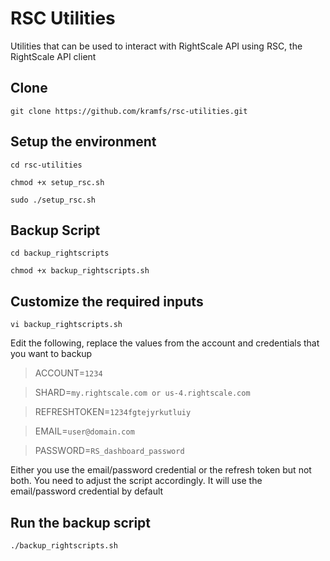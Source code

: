 RSC Utilities
===================

Utilities that can be used to interact with RightScale API using RSC, the RightScale API client

Clone
-------------
`git clone https://github.com/kramfs/rsc-utilities.git`

Setup the environment
-------------
`cd rsc-utilities`

`chmod +x setup_rsc.sh`

`sudo ./setup_rsc.sh`

Backup Script
-------------
`cd backup_rightscripts`

`chmod +x backup_rightscripts.sh`

Customize the required inputs
-------------
`vi backup_rightscripts.sh`

Edit the following, replace the values from the account and credentials that you want to backup
> ACCOUNT=`1234`

> SHARD=`my.rightscale.com or us-4.rightscale.com `

> REFRESHTOKEN=`1234fgtejyrkutluiy`

> EMAIL=`user@domain.com`

> PASSWORD=`RS_dashboard_password`

Either you use the email/password credential or the refresh token but not both. 
You need to adjust the script accordingly. It will use the email/password credential by default

Run the backup script
-------------
`./backup_rightscripts.sh`
